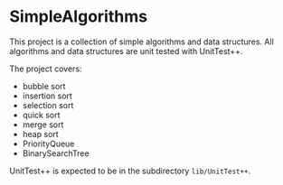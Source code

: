 SimpleAlgorithms
================

This project is a collection of simple algorithms and data structures. All algorithms and data structures are unit tested with UnitTest++.

The project covers:

* bubble sort
* insertion sort
* selection sort
* quick sort
* merge sort
* heap sort
* PriorityQueue
* BinarySearchTree

UnitTest++ is expected to be in the subdirectory ```lib/UnitTest++```.
